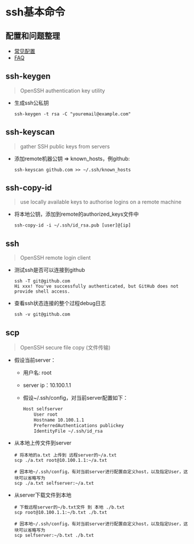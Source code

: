 # ssh基本命令



## 配置和问题整理

- [常见配置](./config.md)
- [FAQ](./issues.md)

## ssh-keygen 

> OpenSSH authentication key utility

- 生成ssh公私钥

  ```shell
  ssh-keygen -t rsa -C "youremail@example.com"
  ```

## ssh-keyscan
> gather SSH public keys from servers

- 添加remote机器公钥 => known_hosts，例github:

  ```shell
  ssh-keyscan github.com >> ~/.ssh/known_hosts
  ```

## ssh-copy-id
> use locally available keys to authorise logins on a remote machine

- 将本地公钥，添加到remote的authorized_keys文件中

  ```shell
  ssh-copy-id -i ~/.ssh/id_rsa.pub [user]@[ip]
  ```

## ssh
> OpenSSH remote login client

- 测试ssh是否可以连接到github

  ```shell
  ssh -T git@github.com
  Hi xxx! You've successfully authenticated, but GitHub does not provide shell access.
  ```
- 查看ssh状态连接的整个过程debug日志

  ```shell
  ssh -v git@github.com
  ```
## scp
> OpenSSH secure file copy (文件传输) 

- 假设当前server：

  - 用户名: root

  - server ip：10.100.1.1

  - 假设~/.ssh/config，对当前server配置如下：

    ```tex
    Host selfserver
        User root
        Hostname 10.100.1.1
        PreferredAuthentications publickey
        IdentityFile ~/.ssh/id_rsa
    ```

- 从本地上传文件到server

  ```shell
  # 将本地的a.txt 上传到 远程server的~/a.txt
  scp ./a.txt root@10.100.1.1:~/a.txt
  
  # 因本地~/.ssh/config，有对当前server进行配置自定义host，以及指定User，这块可以省略写为
  scp ./a.txt selfserver:~/a.txt
  ```

- 从server下载文件到本地

  ``` shell
  # 下载远程server的~/b.txt文件 到 本地 ./b.txt
  scp root@10.100.1.1:~/b.txt ./b.txt 
  
  # 因本地~/.ssh/config，有对当前server进行配置自定义host，以及指定User，这块可以省略写为
  scp selfserver:~/b.txt ./b.txt 
  ```
